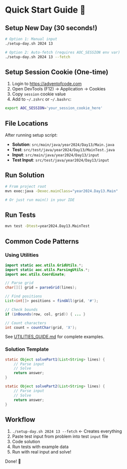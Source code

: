 # Quick Start Guide 🚀

## Setup New Day (30 seconds!)

```bash
# Option 1: Manual input
./setup-day.sh 2024 13

# Option 2: Auto-fetch (requires AOC_SESSION env var)
./setup-day.sh 2024 13 --fetch
```

## Setup Session Cookie (One-time)

1. Login to https://adventofcode.com
2. Open DevTools (F12) → Application → Cookies
3. Copy `session` cookie value
4. Add to `~/.zshrc` or `~/.bashrc`:

```bash
export AOC_SESSION='your_session_cookie_here'
```

## File Locations

After running setup script:

- **Solution**: `src/main/java/year2024/Day13/Main.java`
- **Test**: `src/test/java/year2024/Day13/MainTest.java`
- **Input**: `src/main/java/year2024/Day13/input`
- **Test Input**: `src/test/java/year2024/Day13/input`

## Run Solution

```bash
# From project root
mvn exec:java -Dexec.mainClass="year2024.Day13.Main"

# Or just run main() in your IDE
```

## Run Tests

```bash
mvn test -Dtest=year2024.Day13.MainTest
```

## Common Code Patterns

### Using Utilities

```java
import static aoc.utils.GridUtils.*;
import static aoc.utils.ParsingUtils.*;
import aoc.utils.Coordinate;

// Parse grid
char[][] grid = parseGrid(lines);

// Find positions
List<int[]> positions = findAll(grid, '#');

// Check bounds
if (inBounds(row, col, grid)) { ... }

// Count characters
int count = countChar(grid, 'X');
```

See [UTILITIES_GUIDE.md](UTILITIES_GUIDE.md) for complete examples.

### Solution Template

```java
static Object solvePart1(List<String> lines) {
    // Parse input
    // Solve
    return answer;
}

static Object solvePart2(List<String> lines) {
    // Parse input
    // Solve
    return answer;
}
```

## Workflow

1. `./setup-day.sh 2024 13 --fetch` ← Creates everything
2. Paste test input from problem into test `input` file
3. Code solution
4. Run tests with example data
5. Run with real input and solve!

Done! 🎄
